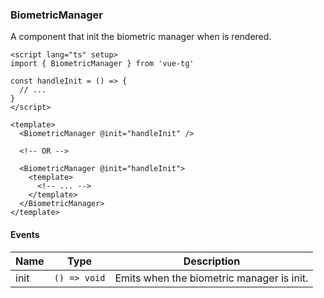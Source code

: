 ### BiometricManager

A component that init the biometric manager when is rendered.

```vue
<script lang="ts" setup>
import { BiometricManager } from 'vue-tg'
  
const handleInit = () => {
  // ...
}
</script>

<template>
  <BiometricManager @init="handleInit" />
  
  <!-- OR -->
  
  <BiometricManager @init="handleInit">
    <template>
      <!-- ... -->
    </template>
  </BiometricManager>
</template>
```

#### Events

| Name | Type         | Description                               |
| ---- | ------------ | ----------------------------------------- |
| init | `() => void` | Emits when the biometric manager is init. |
